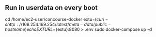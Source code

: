 ## Run in userdata on every boot

cd /home/ec2-user/concourse-docker
extu=$(curl -s http://169.254.169.254/latest/meta-data/public-hostname)
echo EXTURL=${extu}:8080 > .env
sudo docker-compose up -d

